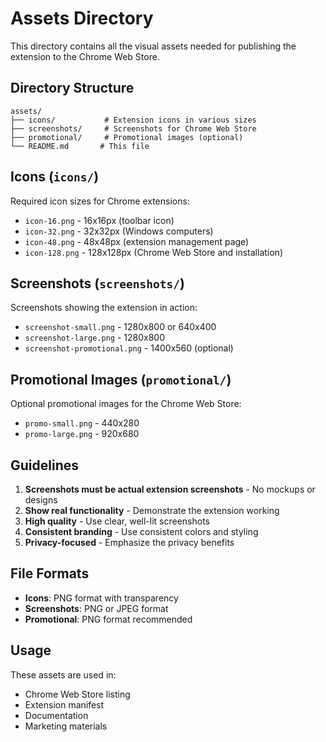 # Assets Directory

This directory contains all the visual assets needed for publishing the extension to the Chrome Web Store.

## Directory Structure

```
assets/
├── icons/           # Extension icons in various sizes
├── screenshots/     # Screenshots for Chrome Web Store
├── promotional/     # Promotional images (optional)
└── README.md       # This file
```

## Icons (`icons/`)

Required icon sizes for Chrome extensions:

- `icon-16.png` - 16x16px (toolbar icon)
- `icon-32.png` - 32x32px (Windows computers)
- `icon-48.png` - 48x48px (extension management page)
- `icon-128.png` - 128x128px (Chrome Web Store and installation)

## Screenshots (`screenshots/`)

Screenshots showing the extension in action:

- `screenshot-small.png` - 1280x800 or 640x400
- `screenshot-large.png` - 1280x800
- `screenshot-promotional.png` - 1400x560 (optional)

## Promotional Images (`promotional/`)

Optional promotional images for the Chrome Web Store:

- `promo-small.png` - 440x280
- `promo-large.png` - 920x680

## Guidelines

1. **Screenshots must be actual extension screenshots** - No mockups or designs
2. **Show real functionality** - Demonstrate the extension working
3. **High quality** - Use clear, well-lit screenshots
4. **Consistent branding** - Use consistent colors and styling
5. **Privacy-focused** - Emphasize the privacy benefits

## File Formats

- **Icons**: PNG format with transparency
- **Screenshots**: PNG or JPEG format
- **Promotional**: PNG format recommended

## Usage

These assets are used in:
- Chrome Web Store listing
- Extension manifest
- Documentation
- Marketing materials 
